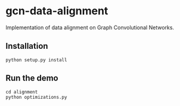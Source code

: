 # gcn-data-alignment

Implementation of data alignment on Graph Convolutional Networks.

Installation
------------

```python setup.py install```

Run the demo
------------

```
cd alignment
python optimizations.py
```
